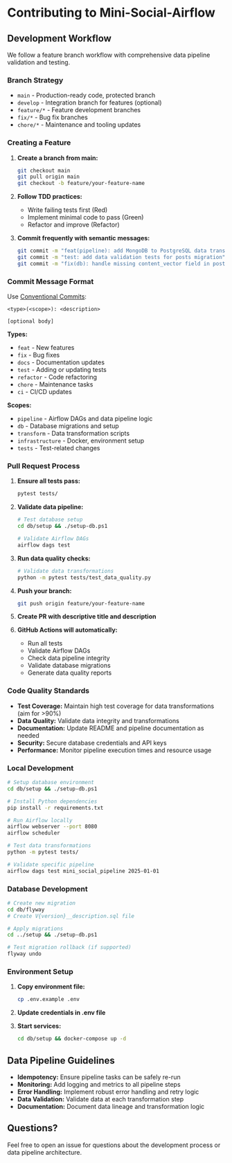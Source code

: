 # Contributing to Mini-Social-Airflow

## Development Workflow

We follow a feature branch workflow with comprehensive data pipeline validation and testing.

### Branch Strategy

- `main` - Production-ready code, protected branch
- `develop` - Integration branch for features (optional)
- `feature/*` - Feature development branches
- `fix/*` - Bug fix branches
- `chore/*` - Maintenance and tooling updates

### Creating a Feature

1. **Create a branch from main:**
   ```bash
   git checkout main
   git pull origin main
   git checkout -b feature/your-feature-name
   ```

2. **Follow TDD practices:**
   - Write failing tests first (Red)
   - Implement minimal code to pass (Green)  
   - Refactor and improve (Refactor)

3. **Commit frequently with semantic messages:**
   ```bash
   git commit -m "feat(pipeline): add MongoDB to PostgreSQL data transformation"
   git commit -m "test: add data validation tests for posts migration"
   git commit -m "fix(db): handle missing content_vector field in posts table"
   ```

### Commit Message Format

Use [Conventional Commits](https://www.conventionalcommits.org/):

```
<type>(<scope>): <description>

[optional body]
```

**Types:**
- `feat` - New features
- `fix` - Bug fixes
- `docs` - Documentation updates
- `test` - Adding or updating tests
- `refactor` - Code refactoring
- `chore` - Maintenance tasks
- `ci` - CI/CD updates

**Scopes:**
- `pipeline` - Airflow DAGs and data pipeline logic
- `db` - Database migrations and setup
- `transform` - Data transformation scripts
- `infrastructure` - Docker, environment setup
- `tests` - Test-related changes

### Pull Request Process

1. **Ensure all tests pass:**
   ```bash
   pytest tests/
   ```

2. **Validate data pipeline:**
   ```bash
   # Test database setup
   cd db/setup && ./setup-db.ps1
   
   # Validate Airflow DAGs
   airflow dags test
   ```

3. **Run data quality checks:**
   ```bash
   # Validate data transformations
   python -m pytest tests/test_data_quality.py
   ```

4. **Push your branch:**
   ```bash
   git push origin feature/your-feature-name
   ```

5. **Create PR with descriptive title and description**

6. **GitHub Actions will automatically:**
   - Run all tests
   - Validate Airflow DAGs
   - Check data pipeline integrity
   - Validate database migrations
   - Generate data quality reports

### Code Quality Standards

- **Test Coverage:** Maintain high test coverage for data transformations (aim for >90%)
- **Data Quality:** Validate data integrity and transformations
- **Documentation:** Update README and pipeline documentation as needed
- **Security:** Secure database credentials and API keys
- **Performance:** Monitor pipeline execution times and resource usage

### Local Development

```bash
# Setup database environment
cd db/setup && ./setup-db.ps1

# Install Python dependencies
pip install -r requirements.txt

# Run Airflow locally
airflow webserver --port 8080
airflow scheduler

# Test data transformations
python -m pytest tests/

# Validate specific pipeline
airflow dags test mini_social_pipeline 2025-01-01
```

### Database Development

```bash
# Create new migration
cd db/flyway
# Create V{version}__description.sql file

# Apply migrations
cd ../setup && ./setup-db.ps1

# Test migration rollback (if supported)
flyway undo
```

### Environment Setup

1. **Copy environment file:**
   ```bash
   cp .env.example .env
   ```

2. **Update credentials in .env file**

3. **Start services:**
   ```bash
   cd db/setup && docker-compose up -d
   ```

## Data Pipeline Guidelines

- **Idempotency:** Ensure pipeline tasks can be safely re-run
- **Monitoring:** Add logging and metrics to all pipeline steps
- **Error Handling:** Implement robust error handling and retry logic
- **Data Validation:** Validate data at each transformation step
- **Documentation:** Document data lineage and transformation logic

## Questions?

Feel free to open an issue for questions about the development process or data pipeline architecture.

